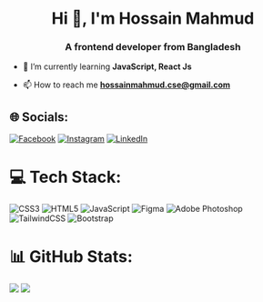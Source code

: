 <h1 align="center">Hi 👋, I'm Hossain Mahmud</h1>
<h3 align="center">A frontend developer from Bangladesh</h3>

- 🌱 I’m currently learning **JavaScript, React Js**

- 📫 How to reach me **hossainmahmud.cse@gmail.com**


## 🌐 Socials:
[![Facebook](https://img.shields.io/badge/Facebook-%231877F2.svg?logo=Facebook&logoColor=white)](https://facebook.com/hossain.m13) [![Instagram](https://img.shields.io/badge/Instagram-%23E4405F.svg?logo=Instagram&logoColor=white)](https://instagram.com/hossain.m13) [![LinkedIn](https://img.shields.io/badge/LinkedIn-%230077B5.svg?logo=linkedin&logoColor=white)](https://linkedin.com/in/hossain-m13) 

# 💻 Tech Stack:
![CSS3](https://img.shields.io/badge/css3-%231572B6.svg?style=for-the-badge&logo=css3&logoColor=white) ![HTML5](https://img.shields.io/badge/html5-%23E34F26.svg?style=for-the-badge&logo=html5&logoColor=white) ![JavaScript](https://img.shields.io/badge/javascript-%23323330.svg?style=for-the-badge&logo=javascript&logoColor=%23F7DF1E) 	![Figma](https://img.shields.io/badge/adobeillustrator-%23FF9A00.svg?style=for-the-badge&logo=adobeillustrator&logoColor=white) ![Adobe Photoshop](https://img.shields.io/badge/adobephotoshop-%2331A8FF.svg?style=for-the-badge&logo=adobephotoshop&logoColor=white) ![TailwindCSS](https://img.shields.io/badge/tailwindcss-%2338B2AC.svg?style=for-the-badge&logo=tailwind-css&logoColor=white) ![Bootstrap](https://img.shields.io/badge/bootstrap-%23563D7C.svg?style=for-the-badge&logo=bootstrap&logoColor=white)
# 📊 GitHub Stats:
<img src="https://github-readme-stats.vercel.app/api?username=hossain-mahmud&show_icons=true&theme=dracula">
<img src="https://github-readme-stats.vercel.app/api/top-langs/?username=hossain-mahmud&layout=compact">

<!-- Proudly created with GPRM ( https://gprm.itsvg.in ) -->

